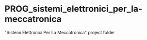 # PROG_sistemi_elettronici_per_la-meccatronica
"Sistemi Elettronici Per La Meccatronica" project folder
